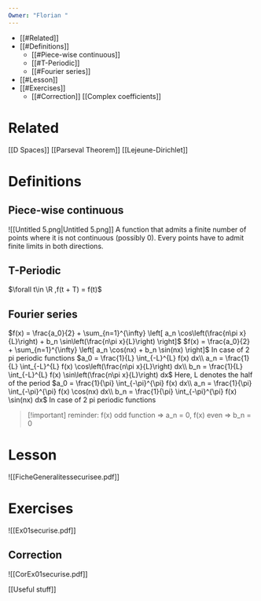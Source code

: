 ```yaml
---
Owner: "Florian "
---
```

- [[#Related]]
- [[#Definitions]]
    - [[#Piece-wise continuous]]
    - [[#T-Periodic]]
    - [[#Fourier series]]
- [[#Lesson]]
- [[#Exercises]]
    - [[#Correction]]
[[Complex coefficients]]
# Related
[[D Spaces]]
[[Parseval Theorem]]
[[Lejeune-Dirichlet]]
# Definitions
## **Piece-wise continuous**
![[Untitled 5.png|Untitled 5.png]]
A function that admits a finite number of points where it is not continuous (possibly 0). Every points have to admit finite limits in both directions.
## T-Periodic
$\forall t\in \R ,f(t + T) = f(t)$
## Fourier series
$f(x) = \frac{a_0}{2} + \sum_{n=1}^{\infty} \left[ a_n \cos\left(\frac{n\pi x}{L}\right) + b_n \sin\left(\frac{n\pi x}{L}\right) \right]$
$f(x) = \frac{a_0}{2} + \sum_{n=1}^{\infty} \left[ a_n \cos(nx) + b_n \sin(nx) \right]$
In case of 2 pi periodic functions
$a_0 = \frac{1}{L} \int_{-L}^{L} f(x) dx\\  
a_n = \frac{1}{L} \int_{-L}^{L} f(x) \cos\left(\frac{n\pi x}{L}\right) dx\\  
b_n = \frac{1}{L} \int_{-L}^{L} f(x) \sin\left(\frac{n\pi x}{L}\right) dx$
Here, L denotes the half of the period
$a_0 = \frac{1}{\pi} \int_{-\pi}^{\pi} f(x) dx\\  
a_n = \frac{1}{\pi} \int_{-\pi}^{\pi} f(x) \cos(nx) dx\\  
b_n = \frac{1}{\pi} \int_{-\pi}^{\pi} f(x) \sin(nx) dx$
In case of 2 pi periodic functions
  
  

> [!important] reminder: f(x) odd function ⇒ a_n = 0, f(x) even ⇒ b_n = 0
# Lesson
![[FicheGeneralitessecurisee.pdf]]
# Exercises
![[Ex01securise.pdf]]
## Correction
![[CorEx01securise.pdf]]
  
[[Useful stuff]]